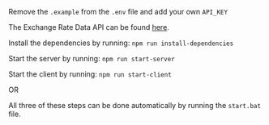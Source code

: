 Remove the ```.example``` from the ```.env``` file and add your own ```API_KEY```

The Exchange Rate Data API can be found [here](https://apilayer.com/marketplace/exchangerates_data-api).

Install the dependencies by running:
```npm run install-dependencies```

Start the server by running:
```npm run start-server```

Start the client by running:
```npm run start-client```

OR

All three of these steps can be done automatically by running the ```start.bat``` file.
